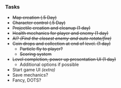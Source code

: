 ### Tasks
- ~~Map creation (.5 Day)~~
- ~~Character control (.5 Day)~~
- ~~Projectile creation and cleanup (1 day)~~
- ~~Health mechanics for player and enemy (1 day)~~
- ~~AI? _(Find the closest enemy and auto rotate/fire)_~~
- ~~Coin drops and collection at end of level. (1 day)~~
	- ~~Particle fly to player?~~
	- ~~Scoring system~~
- ~~Level completion, power up presentation UI (1 day)~~
	- Additional options if possible
- Start game UI _(extra)_
- Save mechanics?
- Fancy, DOTS?
